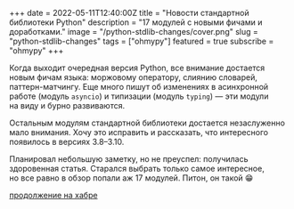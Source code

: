 +++
date = 2022-05-11T12:40:00Z
title = "Новости стандартной библиотеки Python"
description = "17 модулей с новыми фичами и доработками."
image = "/python-stdlib-changes/cover.png"
slug = "python-stdlib-changes"
tags = ["ohmypy"]
featured = true
subscribe = "ohmypy"
+++

Когда выходит очередная версия Python, все внимание достается новым фичам языка: моржовому оператору, слиянию словарей, паттерн-матчингу. Еще много пишут об изменениях в асинхронной работе (модуль `asyncio`) и типизации (модуль `typing`) — эти модули на виду и бурно развиваются.

Остальным модулям стандартной библиотеки достается незаслуженно мало внимания. Хочу это исправить и рассказать, что интересного появилось в версиях 3.8–3.10.

Планировал небольшую заметку, но не преуспел: получилась здоровенная статья. Старался выбрать только самое интересное, но все равно в обзор попали аж 17 модулей. Питон, он такой 😁

[продолжение на хабре](https://habr.com/ru/post/665020/)
